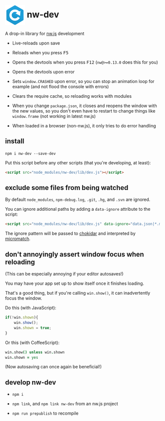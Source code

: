 
# <img src="./nw-dev-logo.svg" height="64" valign="middle"> nw-dev

A drop-in library for [nw.js][] development

* Live-reloads upon save

* Reloads when you press <kbd>F5</kbd>

* Opens the devtools when you press <kbd>F12</kbd> (`nw@>=0.13.0` does this for you)

* Opens the devtools upon error

* Sets `window.CRASHED` upon error,
  so you can stop an animation loop for example
  (and not flood the console with errors)

* Clears the require cache,
  so reloading works with modules

* When you change `package.json`, it closes and reopens the window
  with the new values, so you don't even have to restart
  to change things like `window.frame`
  (not working in latest nw.js)

* When loaded in a browser (non-nw.js),
  it only tries to do error handling


## install

`npm i nw-dev --save-dev`

Put this script before any other scripts
(that you're developing, at least):

```html
<script src="node_modules/nw-dev/lib/dev.js"></script>
```


## exclude some files from being watched

By default `node_modules`, `npm-debug.log`, `.git`, `.hg`, and `.svn` are ignored.

You can ignore additional paths by adding a `data-ignore` attribute to the script:

```html
<script src="node_modules/nw-dev/lib/dev.js" data-ignore="data.json|*.md"></script>
```

The ignore pattern will be passed to [chokidar][] and interpreted by [micromatch][].


## don't annoyingly assert window focus when reloading

(This can be especially annoying if your editor autosaves!)

You may have your app set up to show itself once it finishes loading.

That's a good thing, but if you're calling `win.show()`,
it can inadvertently focus the window.

Do this (with JavaScript):

```js
if(!win.shown){
    win.show();
    win.shown = true;
}
```

Or this (with CoffeeScript):

```coffee
win.show() unless win.shown
win.shown = yes
```

(Now autosaving can once again be beneficial!)


## develop nw-dev

* `npm i`

* `npm link`, and `npm link nw-dev` from an nw.js project

* `npm run prepublish` to recompile

[nw.js]: https://github.com/nwjs/nw.js
[chokidar]: https://github.com/paulmillr/chokidar
[micromatch]: https://github.com/jonschlinkert/micromatch
